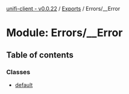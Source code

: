 [unifi-client - v0.0.22](../README.md) / [Exports](../modules.md) / Errors/__Error

# Module: Errors/\_\_Error

## Table of contents

### Classes

- [default](../classes/errors___error.default.md)
